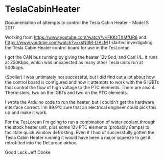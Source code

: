 # TeslaCabinHeater
Documentation of attempts to control the Tesla Cabin Heater - Model S 2017

Working from https://www.youtube.com/watch?v=FKKzTXMfUR8 and https://www.youtube.com/watch?v=xsN6M-tzALM
I started investigating the Tesla Cabin Heater control board for use in the TesLorean

I got the CAN bus running by giving the heater 12v,Gnd, and CanH/L.  It runs at 250Kbps, which was unexpected as many other Tesla units run at 500kbps.

(Spoiler) I was untimately not successful, but I did find out a lot about how the control board is configured and how it attempts to work with the 6 IGBTs that control the flow of high voltage to the PTC elements.  There are also 4 Thermisters, two on the IGBTs and two on the PTC elements.

I wrote the Arduino code to run the heater, but I couldn't get the hardware interface correct.  I'm 99.9% sure that an electrical engineer could pick this up and make it work.

For the TesLorean I'm going to run a combination of water coolant through the stock heater unit, plus some 12v PTC elements (probably 8amps) to facilitate quick window defrosting.  Even if I had of successfully gotten the Tesla Cabin Heater running it would have been a major squeeze to get it retrofitted into the DeLorean airbox.

Good Luck
Jeff Cooke
